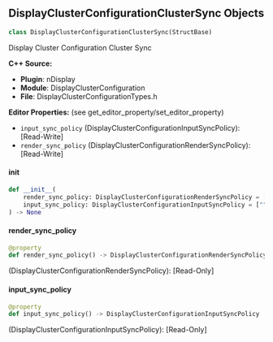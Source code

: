 ## DisplayClusterConfigurationClusterSync Objects

```python
class DisplayClusterConfigurationClusterSync(StructBase)
```

Display Cluster Configuration Cluster Sync

**C++ Source:**

- **Plugin**: nDisplay
- **Module**: DisplayClusterConfiguration
- **File**: DisplayClusterConfigurationTypes.h

**Editor Properties:** (see get_editor_property/set_editor_property)

- ``input_sync_policy`` (DisplayClusterConfigurationInputSyncPolicy):  [Read-Write]
- ``render_sync_policy`` (DisplayClusterConfigurationRenderSyncPolicy):  [Read-Write]

<a id="unreal.DisplayClusterConfigurationClusterSync.__init__"></a>

#### __init__

```python
def __init__(
    render_sync_policy: DisplayClusterConfigurationRenderSyncPolicy = ["", {}],
    input_sync_policy: DisplayClusterConfigurationInputSyncPolicy = ["", {}]
) -> None
```

<a id="unreal.DisplayClusterConfigurationClusterSync.render_sync_policy"></a>

#### render_sync_policy

```python
@property
def render_sync_policy() -> DisplayClusterConfigurationRenderSyncPolicy
```

(DisplayClusterConfigurationRenderSyncPolicy):  [Read-Only]

<a id="unreal.DisplayClusterConfigurationClusterSync.input_sync_policy"></a>

#### input_sync_policy

```python
@property
def input_sync_policy() -> DisplayClusterConfigurationInputSyncPolicy
```

(DisplayClusterConfigurationInputSyncPolicy):  [Read-Only]

<a id="unreal.DisplayClusterConfigurationNetworkSettings"></a>